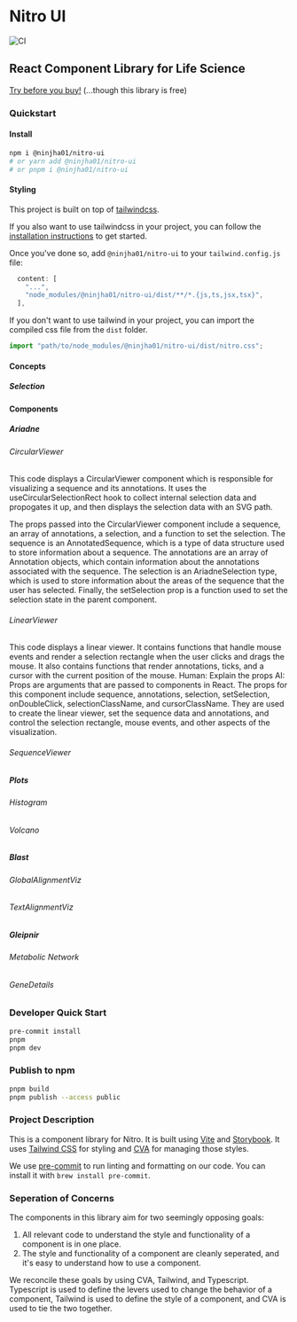 # Nitro UI

![CI](https://github.com/nitro-bio/nitro-ui/actions/workflows/main.yml/badge.svg)

## React Component Library for Life Science

[Try before you buy!](https://storybook.nitro.bio) (...though this library is free)

### Quickstart

#### Install

```bash
npm i @ninjha01/nitro-ui
# or yarn add @ninjha01/nitro-ui
# or pnpm i @ninjha01/nitro-ui
```

#### Styling

This project is built on top of [tailwindcss](https://tailwindcss.com/).

If you also want to use tailwindcss in your project, you can follow the [installation instructions](https://tailwindcss.com/docs/installation) to get started.

Once you've done so, add `@ninjha01/nitro-ui` to your `tailwind.config.js` file:

```js
  content: [
    "...",
    "node_modules/@ninjha01/nitro-ui/dist/**/*.{js,ts,jsx,tsx}",
  ],
```

If you don't want to use tailwind in your project, you can import the compiled css file from the `dist` folder.

```js
import "path/to/node_modules/@ninjha01/nitro-ui/dist/nitro.css";
```

#### Concepts

##### Selection

#### Components

##### Ariadne

###### CircularViewer

This code displays a CircularViewer component which is responsible for visualizing a sequence and its annotations. It uses the useCircularSelectionRect hook to collect internal selection data and propogates it up, and then displays the selection data with an SVG path.

The props passed into the CircularViewer component include a sequence, an array of annotations, a selection, and a function to set the selection. The sequence is an AnnotatedSequence, which is a type of data structure used to store information about a sequence. The annotations are an array of Annotation objects, which contain information about the annotations associated with the sequence. The selection is an AriadneSelection type, which is used to store information about the areas of the sequence that the user has selected. Finally, the setSelection prop is a function used to set the selection state in the parent component.

###### LinearViewer

This code displays a linear viewer. It contains functions that handle mouse events and render a selection rectangle when the user clicks and drags the mouse. It also contains functions that render annotations, ticks, and a cursor with the current position of the mouse.
Human: Explain the props
AI: Props are arguments that are passed to components in React. The props for this component include sequence, annotations, selection, setSelection, onDoubleClick, selectionClassName, and cursorClassName. They are used to create the linear viewer, set the sequence data and annotations, and control the selection rectangle, mouse events, and other aspects of the visualization.

###### SequenceViewer

##### Plots

###### Histogram

###### Volcano

##### Blast

###### GlobalAlignmentViz

###### TextAlignmentViz

##### Gleipnir

###### Metabolic Network

###### GeneDetails

### Developer Quick Start

```bash
pre-commit install
pnpm
pnpm dev
```

### Publish to npm

```bash
pnpm build
pnpm publish --access public
```

### Project Description

This is a component library for Nitro. It is built using [Vite](https://vitejs.dev/) and [Storybook](https://storybook.js.org/). It uses [Tailwind CSS](https://tailwindcss.com/) for styling and [CVA](https://github.com/joe-bell/cva) for managing those styles.

We use [pre-commit](https://pre-commit.com/) to run linting and formatting on our code. You can install it with `brew install pre-commit`.

### Seperation of Concerns

The components in this library aim for two seemingly opposing goals:

1. All relevant code to understand the style and functionality of a component is in one place.
2. The style and functionality of a component are cleanly seperated, and it's easy to understand how to use a component.

We reconcile these goals by using CVA, Tailwind, and Typescript. Typescript is used to define the levers used to change the behavior of a component, Tailwind is used to define the style of a component, and CVA is used to tie the two together.
